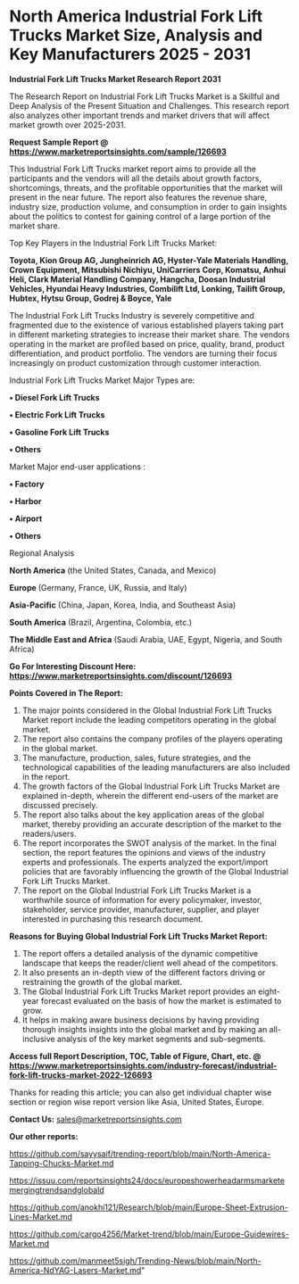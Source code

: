 # North America Industrial Fork Lift Trucks Market Size, Analysis and Key Manufacturers 2025 - 2031

<strong>Industrial Fork Lift Trucks Market Research Report 2031</strong>

The Research Report on Industrial Fork Lift Trucks Market is a Skillful and Deep Analysis of the Present Situation and Challenges. This research report also analyzes other important trends and market drivers that will affect market growth over 2025-2031.

<strong>Request Sample Report @ <a href=https://www.marketreportsinsights.com/sample/126693>https://www.marketreportsinsights.com/sample/126693</a></strong>

This Industrial Fork Lift Trucks market report aims to provide all the participants and the vendors will all the details about growth factors, shortcomings, threats, and the profitable opportunities that the market will present in the near future. The report also features the revenue share, industry size, production volume, and consumption in order to gain insights about the politics to contest for gaining control of a large portion of the market share.

Top Key Players in the Industrial Fork Lift Trucks Market:

<strong>Toyota, Kion Group AG, Jungheinrich AG, Hyster-Yale Materials Handling, Crown Equipment, Mitsubishi Nichiyu, UniCarriers Corp, Komatsu, Anhui Heli, Clark Material Handling Company, Hangcha, Doosan Industrial Vehicles, Hyundai Heavy Industries, Combilift Ltd, Lonking, Tailift Group, Hubtex, Hytsu Group, Godrej & Boyce, Yale</strong>

The Industrial Fork Lift Trucks Industry is severely competitive and fragmented due to the existence of various established players taking part in different marketing strategies to increase their market share. The vendors operating in the market are profiled based on price, quality, brand, product differentiation, and product portfolio. The vendors are turning their focus increasingly on product customization through customer interaction.

Industrial Fork Lift Trucks Market Major Types are:

<strong>• Diesel Fork Lift Trucks

• Electric Fork Lift Trucks

• Gasoline Fork Lift Trucks

• Others</strong>

Market Major end-user applications :

<strong>• Factory

• Harbor

• Airport

• Others</strong>

Regional Analysis

</u><strong><b>North America</b></strong> (the United States, Canada, and Mexico)

<strong><b>Europe </b></strong>(Germany, France, UK, Russia, and Italy)

<strong><b>Asia-Pacific</b></strong> (China, Japan, Korea, India, and Southeast Asia)

<strong><b>South America</b></strong> (Brazil, Argentina, Colombia, etc.)

<strong><b>The Middle East and Africa</b></strong> (Saudi Arabia, UAE, Egypt, Nigeria, and South Africa)

<strong>Go For Interesting Discount Here: <a href=https://www.marketreportsinsights.com/discount/126693>https://www.marketreportsinsights.com/discount/126693</a></strong>

<strong>Points Covered in The Report:</strong>
<ol>
  <li>The major points considered in the Global Industrial Fork Lift Trucks Market report include the leading competitors operating in the global market.</li>
  <li>The report also contains the company profiles of the players operating in the global market.</li>
  <li>The manufacture, production, sales, future strategies, and the technological capabilities of the leading manufacturers are also included in the report.</li>
  <li>The growth factors of the Global Industrial Fork Lift Trucks Market are explained in-depth, wherein the different end-users of the market are discussed precisely.</li>
  <li>The report also talks about the key application areas of the global market, thereby providing an accurate description of the market to the readers/users.</li>
  <li>The report incorporates the SWOT analysis of the market. In the final section, the report features the opinions and views of the industry experts and professionals. The experts analyzed the export/import policies that are favorably influencing the growth of the Global Industrial Fork Lift Trucks Market.</li>
  <li>The report on the Global Industrial Fork Lift Trucks Market is a worthwhile source of information for every policymaker, investor, stakeholder, service provider, manufacturer, supplier, and player interested in purchasing this research document.</li>
</ol>
<strong>Reasons for Buying Global Industrial Fork Lift Trucks Market Report:</strong>

<ol>
  <li>The report offers a detailed analysis of the dynamic competitive landscape that keeps the reader/client well ahead of the competitors.</li>
  <li>It also presents an in-depth view of the different factors driving or restraining the growth of the global market.</li>
  <li>The Global Industrial Fork Lift Trucks Market report provides an eight-year forecast evaluated on the basis of how the market is estimated to grow.</li>
  <li>It helps in making aware business decisions by having providing thorough insights insights into the global market and by making an all-inclusive analysis of the key market segments and sub-segments.</li>
</ol>
<strong>Access full Report Description, TOC, Table of Figure, Chart, etc. @ <a href=https://www.marketreportsinsights.com/industry-forecast/industrial-fork-lift-trucks-market-2022-126693>https://www.marketreportsinsights.com/industry-forecast/industrial-fork-lift-trucks-market-2022-126693</a></strong>


Thanks for reading this article; you can also get individual chapter wise section or region wise report version like Asia, United States, Europe.

<strong>Contact Us:</strong>
sales@marketreportsinsights.com

<strong>Our other reports:</strong>

<a href=https://github.com/sayysaif/trending-report/blob/main/North-America-Tapping-Chucks-Market.md>https://github.com/sayysaif/trending-report/blob/main/North-America-Tapping-Chucks-Market.md</a>

<a href=https://issuu.com/reportsinsights24/docs/europeshowerheadarmsmarketemergingtrendsandglobald>https://issuu.com/reportsinsights24/docs/europeshowerheadarmsmarketemergingtrendsandglobald</a>

<a href=https://github.com/anokhi121/Research/blob/main/Europe-Sheet-Extrusion-Lines-Market.md>https://github.com/anokhi121/Research/blob/main/Europe-Sheet-Extrusion-Lines-Market.md</a>

<a href=https://github.com/cargo4256/Market-trend/blob/main/Europe-Guidewires-Market.md>https://github.com/cargo4256/Market-trend/blob/main/Europe-Guidewires-Market.md</a>

<a href=https://github.com/manmeet5sigh/Trending-News/blob/main/North-America-NdYAG-Lasers-Market.md>https://github.com/manmeet5sigh/Trending-News/blob/main/North-America-NdYAG-Lasers-Market.md</a>"
